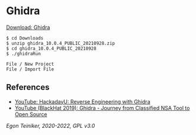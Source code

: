 # Ghidra

[Download: Ghidra](https://github.com/NationalSecurityAgency/ghidra/releases)
```
$ cd Downloads
$ unzip ghidra_10.0.4_PUBLIC_20210928.zip
$ cd ghidra_10.0.4_PUBLIC_20210928
$ ./ghidraRun

File / New Project 
File / Import File 
```

## References
* [YouTube: HackadayU: Reverse Engineering with Ghidra](https://youtu.be/d4Pgi5XML8E)
* [YouTube (BlackHat 2019): Ghidra - Journey from Classified NSA Tool to Open Source](https://youtu.be/kx2xp7IQNSc)

*Egon Teiniker, 2020-2022, GPL v3.0*
